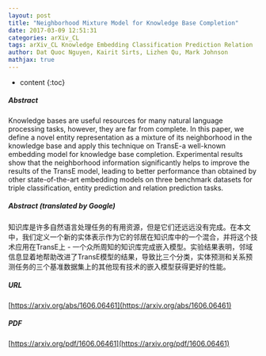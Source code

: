 ```yaml
---
layout: post
title: "Neighborhood Mixture Model for Knowledge Base Completion"
date: 2017-03-09 12:51:31
categories: arXiv_CL
tags: arXiv_CL Knowledge Embedding Classification Prediction Relation
author: Dat Quoc Nguyen, Kairit Sirts, Lizhen Qu, Mark Johnson
mathjax: true
---
```


* content
{:toc}

##### Abstract
Knowledge bases are useful resources for many natural language processing tasks, however, they are far from complete. In this paper, we define a novel entity representation as a mixture of its neighborhood in the knowledge base and apply this technique on TransE-a well-known embedding model for knowledge base completion. Experimental results show that the neighborhood information significantly helps to improve the results of the TransE model, leading to better performance than obtained by other state-of-the-art embedding models on three benchmark datasets for triple classification, entity prediction and relation prediction tasks.

##### Abstract (translated by Google)
知识库是许多自然语言处理任务的有用资源，但是它们还远远没有完成。在本文中，我们定义一个新的实体表示作为它的邻居在知识库中的一个混合，并将这个技术应用在TransE上 - 一个众所周知的知识库完成嵌入模型。实验结果表明，邻域信息显着地帮助改进了TransE模型的结果，导致比三个分类，实体预测和关系预测任务的三个基准数据集上的其他现有技术的嵌入模型获得更好的性能。

##### URL
[https://arxiv.org/abs/1606.06461](https://arxiv.org/abs/1606.06461)

##### PDF
[https://arxiv.org/pdf/1606.06461](https://arxiv.org/pdf/1606.06461)


